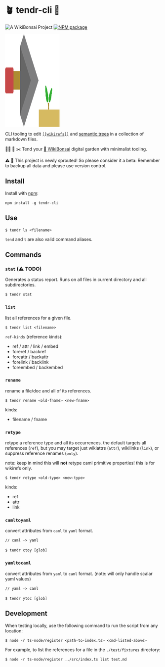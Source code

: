 # 🪴 tendr-cli 🎍

![[A WikiBonsai Project](https://github.com/wikibonsai/wikibonsai)](https://img.shields.io/badge/%F0%9F%8E%8B-A%20WikiBonsai%20Project-brightgreen)
[![NPM package](https://img.shields.io/npm/v/tendr-cli)](https://npmjs.org/package/tendr-cli)

<div style="width:35%; display: flex; justify-content: center;">
  <img src="./tendr.svg" width="300" height="300"/>
</div>

CLI tooling to edit [`[[wikirefs]]`](https://github.com/wikibonsai/wikirefs) and [semantic trees](https://github.com/wikibonsai/semtree) in a collection of markdown files.

🧑‍🌾 🚰 ✂️ Tend your [🎋 WikiBonsai](https://github.com/wikibonsai/wikibonsai) digital garden with minimalist tooling.

⚠️ 🌱 This project is newly sprouted! So please consider it a beta: Remember to backup all data and please use version control.

## Install

Install with [npm](https://docs.npmjs.com/cli/v9/commands/npm-install):

```
npm install -g tendr-cli
```


## Use

```
$ tendr ls <filename>
```

`tend` and `t` are also valid command aliases.

## Commands

### `stat` (⚠️ TODO)

Generates a status report. Runs on all files in current directory and all subdirectories.

```
$ tendr stat
```

### `list`

list all references for a given file.

```
$ tendr list <filename>
```

`ref-kinds` (reference kinds):
- ref / attr / link / embed
- foreref / backref
- foreattr / backattr
- forelink / backlink
- foreembed / backembed

### `rename`

rename a file/doc and all of its references.

```
$ tendr rename <old-fname> <new-fname>
```

kinds:
- filename / fname

### `retype`

retype a reference type and all its occurrences. the default targets all references (`ref`), but you may target just wikiattrs (`attr`), wikilinks (`link`), or suppress reference renames (`only`).

note: keep in mind this will **not** retype caml primitive properties! this is for wikirefs only.

```
$ tendr retype <old-type> <new-type>
```

kinds:
- ref
- attr
- link

### `camltoyaml`

convert attributes from `caml` to `yaml` format.

```
// caml -> yaml

$ tendr ctoy [glob]
```

### `yamltocaml`

convert attributes from `yaml` to `caml` format. (note: will only handle scalar yaml values)

```
// yaml -> caml

$ tendr ytoc [glob]
```

## Development

When testing locally, use the following command to run the script from any location:

```
$ node -r ts-node/register <path-to-index.ts> <cmd-listed-above>
```

For example, to list the references for a file in the `./test/fixtures` directory:

```
$ node -r ts-node/register ../src/index.ts list test.md
```
